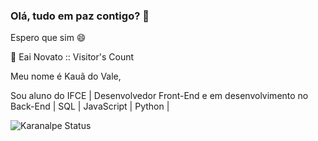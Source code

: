 ### Olá, tudo em paz contigo? 👋
Espero que sim 😄

👋 Eai Novato :: Visitor's Count

Meu nome é Kauã do Vale,

Sou aluno do IFCE | Desenvolvedor Front-End e em desenvolvimento no Back-End | SQL |  JavaScript | Python |

![Karanalpe Status](https://github-readme-stats.vercel.app/api?DevlTz=karanalpe&show_icons=true)

<!--
**DevlTz/DevlTz** is a ✨ _special_ ✨ repository because its `README.md` (this file) appears on your GitHub profile.

Here are some ideas to get you started:

- 🔭 I’m currently working on ...
- 🌱 I’m currently learning ...
- 👯 I’m looking to collaborate on ...
- 🤔 I’m looking for help with ...
- 💬 Ask me about ...
- 📫 How to reach me: ...
- 😄 Pronouns: ...
- ⚡ Fun fact: ...
-->

